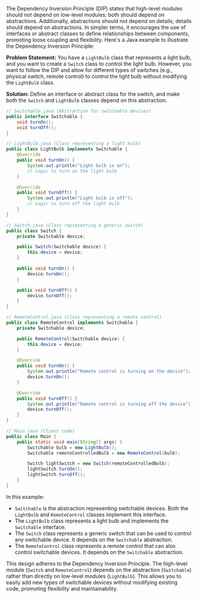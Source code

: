 The Dependency Inversion Principle (DIP) states that high-level modules should not depend on low-level modules; both should depend on abstractions. Additionally, abstractions should not depend on details; details should depend on abstractions. In simpler terms, it encourages the use of interfaces or abstract classes to define relationships between components, promoting loose coupling and flexibility. Here's a Java example to illustrate the Dependency Inversion Principle:

**Problem Statement:** You have a `LightBulb` class that represents a light bulb, and you want to create a `Switch` class to control the light bulb. However, you want to follow the DIP and allow for different types of switches (e.g., physical switch, remote control) to control the light bulb without modifying the `LightBulb` class.

**Solution:** Define an interface or abstract class for the switch, and make both the `Switch` and `LightBulb` classes depend on this abstraction.

```java
// Switchable.java (Abstraction for switchable devices)
public interface Switchable {
    void turnOn();
    void turnOff();
}

// LightBulb.java (Class representing a light bulb)
public class LightBulb implements Switchable {
    @Override
    public void turnOn() {
        System.out.println("Light bulb is on");
        // Logic to turn on the light bulb
    }

    @Override
    public void turnOff() {
        System.out.println("Light bulb is off");
        // Logic to turn off the light bulb
    }
}

// Switch.java (Class representing a generic switch)
public class Switch {
    private Switchable device;

    public Switch(Switchable device) {
        this.device = device;
    }

    public void turnOn() {
        device.turnOn();
    }

    public void turnOff() {
        device.turnOff();
    }
}

// RemoteControl.java (Class representing a remote control)
public class RemoteControl implements Switchable {
    private Switchable device;

    public RemoteControl(Switchable device) {
        this.device = device;
    }

    @Override
    public void turnOn() {
        System.out.println("Remote control is turning on the device");
        device.turnOn();
    }

    @Override
    public void turnOff() {
        System.out.println("Remote control is turning off the device");
        device.turnOff();
    }
}

// Main.java (Client code)
public class Main {
    public static void main(String[] args) {
        Switchable bulb = new LightBulb();
        Switchable remoteControlledBulb = new RemoteControl(bulb);

        Switch lightSwitch = new Switch(remoteControlledBulb);
        lightSwitch.turnOn();
        lightSwitch.turnOff();
    }
}
```

In this example:

- `Switchable` is the abstraction representing switchable devices. Both the `LightBulb` and `RemoteControl` classes implement this interface.
- The `LightBulb` class represents a light bulb and implements the `Switchable` interface.
- The `Switch` class represents a generic switch that can be used to control any switchable device. It depends on the `Switchable` abstraction.
- The `RemoteControl` class represents a remote control that can also control switchable devices. It depends on the `Switchable` abstraction.

This design adheres to the Dependency Inversion Principle. The high-level module (`Switch` and `RemoteControl`) depends on the abstraction (`Switchable`) rather than directly on low-level modules (`LightBulb`). This allows you to easily add new types of switchable devices without modifying existing code, promoting flexibility and maintainability.